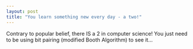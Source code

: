 ```yaml
---
layout: post
title: "You learn something new every day - a two!"
---
```


Contrary to popular belief, there IS a 2 in computer science! You just need to be using bit pairing (modified Booth Algorithm) to see it...
